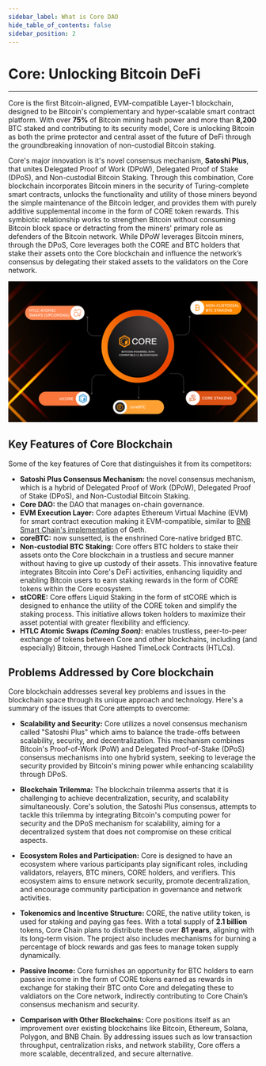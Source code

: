 ```yaml
---
sidebar_label: What is Core DAO 
hide_table_of_contents: false
sidebar_position: 2
---
```


# Core: Unlocking Bitcoin DeFi
---

Core is the first Bitcoin-aligned, EVM-compatible Layer-1 blockchain, designed to be Bitcoin's complementary and hyper-scalable smart contract platform. With over **75%** of Bitcoin mining hash power and more than **8,200** BTC staked and contributing to its security model, Core is unlocking Bitcoin as both the prime protector and central asset of the future of DeFi through the groundbreaking innovation of non-custodial Bitcoin staking.

Core's major innovation is it's novel consensus mechanism, **Satoshi Plus**, that unites Delegated Proof of Work (DPoW), Delegated Proof of Stake (DPoS), and Non-custodial Bitcoin Staking. Through this combination, Core blockchain incorporates Bitcoin miners in the security of Turing-complete smart contracts, unlocks the functionality and utility of those miners beyond the simple maintenance of the Bitcoin ledger, and provides them with purely additive supplemental income in the form of CORE token rewards. This symbiotic relationship works to strengthen Bitcoin without consuming Bitcoin block space or detracting from the miners' primary role as defenders of the Bitcoin network. While DPoW leverages Bitcoin miners, through the DPoS, Core leverages both the CORE and BTC holders that stake their assets onto the Core blockchain and influence the network’s consensus by delegating their staked assets to the validators on the Core network.

![core-products](../../../static/img/Core_Products.png)


## Key Features of Core Blockchain

Some of the key features of Core that distinguishes it from its competitors:

* **Satoshi Plus Consensus Mechanism:** the novel consensus mechanism, which is a hybrid of Delegated Proof of Work (DPoW), Delegated Proof of Stake (DPoS), and Non-Custodial Bitcoin Staking.
* **Core DAO:** the DAO that manages on-chain governance.
* **EVM Execution Layer:** Core adaptes Ethereum Virtual Machine (EVM) for smart contract execution making it EVM-compatible, similar to [BNB Smart Chain's implementation](https://github.com/bnb-chain/bsc) of Geth.
* **coreBTC:** now sunsetted, is the enshrined Core-native bridged BTC. 
* **Non-custodial BTC Staking:** Core offers BTC holders to stake their assets onto the Core blockchain in a trustless and secure manner without having to give up custody of their assets. This innovative feature integrates Bitcoin into Core's DeFi activities, enhancing liquidity and enabling Bitcoin users to earn staking rewards in the form of CORE tokens within the Core ecosystem.
* **stCORE:** Core offers Liquid Staking in the form of stCORE which is designed to enhance the utility of the CORE token and simplify the staking process. This initiative allows token holders to maximize their asset potential with greater flexibility and efficiency.
* **HTLC Atomic Swaps _(Coming Soon)_:** enables trustless, peer-to-peer exchange of tokens between Core and other blockchains, including (and especially) Bitcoin, through Hashed TimeLock Contracts (HTLCs).


## Problems Addressed by Core blockchain

Core blockchain addresses several key problems and issues in the blockchain space through its unique approach and technology. Here's a summary of the issues that Core attempts to overcome:

* **Scalability and Security:** Core utilizes a novel consensus mechanism called "Satoshi Plus" which aims to balance the trade-offs between scalability, security, and decentralization. This mechanism combines Bitcoin's Proof-of-Work (PoW) and Delegated Proof-of-Stake (DPoS) consensus mechanisms into one hybrid system, seeking to leverage the security provided by Bitcoin's mining power while enhancing scalability through DPoS​.

* **Blockchain Trilemma:** The blockchain trilemma asserts that it is challenging to achieve decentralization, security, and scalability simultaneously. Core's solution, the Satoshi Plus consensus, attempts to tackle this trilemma by integrating Bitcoin's computing power for security and the DPoS mechanism for scalability, aiming for a decentralized system that does not compromise on these critical aspects​.

* **Ecosystem Roles and Participation:** Core is designed to have an ecosystem where various participants play significant roles, including validators, relayers, BTC miners, CORE holders, and verifiers. This ecosystem aims to ensure network security, promote decentralization, and encourage community participation in governance and network activities​.

* **Tokenomics and Incentive Structure:** CORE, the native utility token, is used for staking and paying gas fees. With a total supply of **2.1 billion** tokens, Core 
Chain plans to distribute these over **81 years**, aligning with its long-term vision. The project also includes mechanisms for burning a percentage of block rewards and gas fees to manage token supply dynamically​.

* **Passive Income:** Core furnishes an opportunity for BTC holders to earn passive income in the form of CORE tokens earned as rewards in exchange for staking their BTC onto Core and delegating these to valdiators on the Core network, indirectly contributing to Core Chain’s consensus mechanism and security.

* **Comparison with Other Blockchains:** Core positions itself as an improvement over existing blockchains like Bitcoin, Ethereum, Solana, Polygon, and BNB Chain. By addressing issues such as low transaction throughput, centralization risks, and network stability, Core offers a more scalable, decentralized, and secure alternative​.
